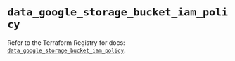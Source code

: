 # `data_google_storage_bucket_iam_policy`

Refer to the Terraform Registry for docs: [`data_google_storage_bucket_iam_policy`](https://registry.terraform.io/providers/hashicorp/google-beta/5.23.0/docs/data-sources/google_storage_bucket_iam_policy).
